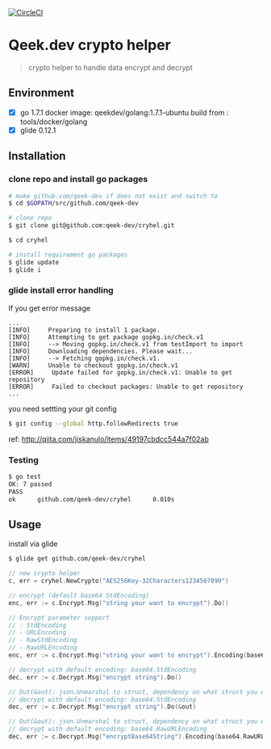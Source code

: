 [![CircleCI](https://circleci.com/gh/qeek-dev/cryhel.svg?style=svg)](https://circleci.com/gh/qeek-dev/cryhel)

# Qeek.dev crypto helper

> crypto helper to handle data encrypt and decrypt

## Environment

- [x] go 1.7.1 docker image: qeekdev/golang:1.7.1-ubuntu build from : tools/docker/golang
- [x] glide 0.12.1

## Installation

### clone repo and install go packages

```sh
# make github.com/qeek-dev if does not exist and switch to
$ cd $GOPATH/src/github.com/qeek-dev

# clone repo
$ git clone git@github.com:qeek-dev/cryhel.git

$ cd cryhel

# install requirement go packages
$ glide update
$ glide i
```

### glide install error handling
If you get error message
```
...
[INFO]     Preparing to install 1 package.
[INFO]     Attempting to get package gopkg.in/check.v1
[INFO]     --> Moving gopkg.in/check.v1 from testImport to import
[INFO]     Downloading dependencies. Please wait...
[INFO]     --> Fetching gopkg.in/check.v1.
[WARN]     Unable to checkout gopkg.in/check.v1
[ERROR]     Update failed for gopkg.in/check.v1: Unable to get repository
[ERROR]     Failed to checkout packages: Unable to get repository
...
```
you need settting your git config
```sh
$ git config --global http.followRedirects true
```
ref: http://qiita.com/jiskanulo/items/49197cbdcc544a7f02ab

### Testing

```sh
$ go test
OK: 7 passed
PASS
ok      github.com/qeek-dev/cryhel      0.010s
```

## Usage

install via glide

```sh
$ glide get github.com/qeek-dev/cryhel
```

```go
// new crypto helper
c, err = cryhel.NewCrypto("AES256Key-32Characters1234567890")

// encrypt (default base64 StdEncoding)
enc, err := c.Encrypt.Msg("string your want to encrypt").Do()

// Encrypt parameter support
// - StdEncoding
// - URLEncoding
// - RawStdEncoding
// - RawURLEncoding
enc, err := c.Encrypt.Msg("string your want to encrypt").Encoding(base64.RawURLEncoding).Do()

// decrypt with default encoding: base64.StdEncoding
dec, err := c.Decrypt.Msg("encrypt string").Do()

// Out(&out): json.Unmarshal to struct, dependency on what struct you encrypt to
// decrypt with default encoding: base64.StdEncoding
dec, err := c.Decrypt.Msg("encrypt string").Do(&out)

// Out(&out): json.Unmarshal to struct, dependency on what struct you encrypt to
// decrypt with default encoding: base64.RawURLEncoding
dec, err := c.Decrypt.Msg("encryptBase64String").Encoding(base64.RawURLEncoding).Do(&out)
```
